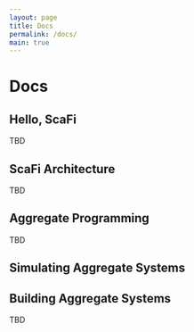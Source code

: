 ```yaml
---
layout: page
title: Docs
permalink: /docs/
main: true
---
```


# Docs #

## Hello, ScaFi

TBD

## ScaFi Architecture

TBD

## Aggregate Programming

TBD

## Simulating Aggregate Systems

## Building Aggregate Systems

TBD
